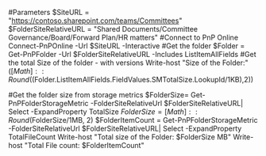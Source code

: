 #Parameters
$SiteURL = "https://contoso.sharepoint.com/teams/Committees"
$FolderSiteRelativeURL = "Shared Documents/Committee Governance/Board/Forward Plan/HR matters"
#Connect to PnP Online
Connect-PnPOnline -Url $SiteURL -Interactive
#Get the folder
$Folder = Get-PnPFolder -Url $FolderSiteRelativeURL -Includes ListItemAllFields
#Get the total Size of the folder - with versions
Write-host "Size of the Folder:" $([Math]::Round(($Folder.ListItemAllFields.FieldValues.SMTotalSize.LookupId/1KB),2))
 
 
#Get the folder size from storage metrics
$FolderSize= Get-PnPFolderStorageMetric -FolderSiteRelativeUrl $FolderSiteRelativeURL| Select -ExpandProperty TotalSize
$FolderSize = [Math]::Round($FolderSize/1MB, 2)
$FolderItemCount = Get-PnPFolderStorageMetric -FolderSiteRelativeUrl $FolderSiteRelativeURL| Select -ExpandProperty TotalFileCount
Write-host "Total size of the Folder: $FolderSize MB"
Write-host "Total File count: $FolderItemCount"
